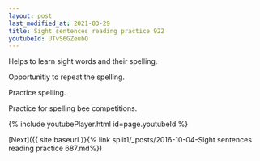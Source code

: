 ```yaml
---
layout: post
last_modified_at: 2021-03-29
title: Sight sentences reading practice 922
youtubeId: UTvS6GZeubQ
---
```

 
 
Helps to learn sight words and their spelling.

Opportunitiy to repeat the spelling. 

Practice spelling. 
 
Practice for spelling bee competitions. 
 
{% include youtubePlayer.html id=page.youtubeId %}
 
 

[Next]({{ site.baseurl }}{% link  split1/_posts/2016-10-04-Sight sentences reading practice 687.md%})
 
